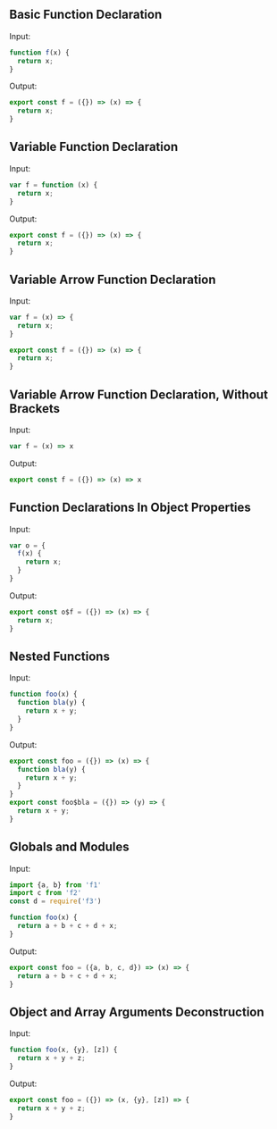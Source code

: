 ## Basic Function Declaration

Input:
```js
function f(x) {
  return x;
}
```

Output:
```js
export const f = ({}) => (x) => {
  return x;
}
```
## Variable Function Declaration

Input:
```js
var f = function (x) {
  return x;
}
```

Output:
```js
export const f = ({}) => (x) => {
  return x;
}
```

## Variable Arrow Function Declaration

Input:
```js
var f = (x) => {
  return x;
}
```

```js
export const f = ({}) => (x) => {
  return x;
}
```

## Variable Arrow Function Declaration, Without Brackets

Input:
```js
var f = (x) => x
```

Output:
```js
export const f = ({}) => (x) => x
```

## Function Declarations In Object Properties

Input:
```js
var o = {
  f(x) {
    return x;
  }
}
```

Output:
```js
export const o$f = ({}) => (x) => {
  return x;
}
```

## Nested Functions

Input:
```js
function foo(x) {
  function bla(y) {
    return x + y;
  }
}
```

Output:
```js
export const foo = ({}) => (x) => {
  function bla(y) {
    return x + y;
  }
}
export const foo$bla = ({}) => (y) => {
  return x + y;
}
```

## Globals and Modules

Input:
```js
import {a, b} from 'f1'
import c from 'f2'
const d = require('f3')

function foo(x) {
  return a + b + c + d + x;
}
```

Output:
```js
export const foo = ({a, b, c, d}) => (x) => {
  return a + b + c + d + x;
}
```

## Object and Array Arguments Deconstruction

Input:
```js
function foo(x, {y}, [z]) {
  return x + y + z;
}
```

Output:
```js
export const foo = ({}) => (x, {y}, [z]) => {
  return x + y + z;
}
```
